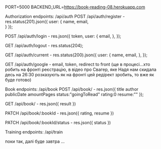 PORT=5000
BACKEND_URL=https://book-reading-08.herokuapp.com

Authorization endpoints: /api/auth
POST /api/auth/register - res.status(201).json({
    user: {
    name,
    email,  
    }
  });

POST /api/auth/login - res.json({
    token,
    user: {
    email,
    },
  });

GET /api/auth/logout - res.status(204);

GET /api/auth/current - res.status(200).json({
       user: {
        name,
        email,
       },
     });

GET /api/auth/google - email, token, redirect to front (ще в процесі...хто робить на фронті реєстрацію, в відео про Свагер, яке Надя нам скидала десь на 26:30 розказують як на фронті цей редірект зробить, то вже як буде готово)


Book endpoints: /api/book
POST /api/book/ - res.json({
title
author
publicDate
amountPages
status:"goingToRead"
rating:0
resume:""
   });

GET /api/book/ - res.json({
        result
    })

PATCH /api/book/:bookId - res.json({
rating,
resume
    })

PATCH /api/book/:bookId/status - res.json({
    status
    })

Training endpoints: /api/train

поки так, далі буде завтра ...
